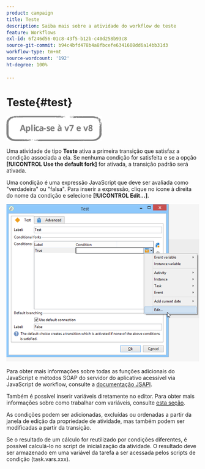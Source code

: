 ```yaml
---
product: campaign
title: Teste
description: Saiba mais sobre a atividade do workflow de teste
feature: Workflows
exl-id: 6f246d56-01c8-43f5-b12b-c40d258b93c8
source-git-commit: b94c4bfd478b4a8fbcefe6341608dd6a14bb31d3
workflow-type: tm+mt
source-wordcount: '192'
ht-degree: 100%

---
```


# Teste{#test}

![](../../assets/common.svg)

Uma atividade de tipo **Teste** ativa a primeira transição que satisfaz a condição associada a ela. Se nenhuma condição for satisfeita e se a opção **[!UICONTROL Use the default fork]** for ativada, a transição padrão será ativada.

Uma condição é uma expressão JavaScript que deve ser avaliada como &quot;verdadeira&quot; ou &quot;falsa&quot;. Para inserir a expressão, clique no ícone à direita do nome da condição e selecione **[!UICONTROL Edit...]**.

![](assets/edit_test.png)

Para obter mais informações sobre todas as funções adicionais do JavaScript e métodos SOAP do servidor do aplicativo acessível via JavaScript de workflow, consulte a [documentação JSAPI](https://experienceleague.adobe.com/developer/campaign-api/api/index.html?lang=pt-BR).

Também é possível inserir variáveis diretamente no editor. Para obter mais informações sobre como trabalhar com variáveis, consulte [esta seção](javascript-scripts-and-templates.md#variables).

As condições podem ser adicionadas, excluídas ou ordenadas a partir da janela de edição da propriedade de atividade, mas também podem ser modificadas a partir da transição.

Se o resultado de um cálculo for reutilizado por condições diferentes, é possível calculá-lo no script de inicialização da atividade. O resultado deve ser armazenado em uma variável da tarefa a ser acessada pelos scripts de condição (task.vars.xxx).
